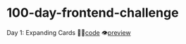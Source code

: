 # 100-day-frontend-challenge

Day 1: Expanding Cards 👨‍💻[code](https://github.com/HasanBakar/100-day-frontend-challenge/tree/main/expanding%20cards)   👁[preview](https://codepen.io/tsmkkdee-the-looper/pen/wBwrYvq)

